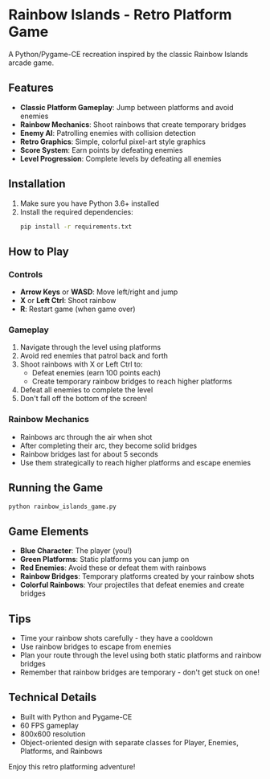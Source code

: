 # Rainbow Islands - Retro Platform Game

A Python/Pygame-CE recreation inspired by the classic Rainbow Islands arcade game.

## Features

- **Classic Platform Gameplay**: Jump between platforms and avoid enemies
- **Rainbow Mechanics**: Shoot rainbows that create temporary bridges
- **Enemy AI**: Patrolling enemies with collision detection
- **Retro Graphics**: Simple, colorful pixel-art style graphics
- **Score System**: Earn points by defeating enemies
- **Level Progression**: Complete levels by defeating all enemies

## Installation

1. Make sure you have Python 3.6+ installed
2. Install the required dependencies:
   ```bash
   pip install -r requirements.txt
   ```

## How to Play

### Controls
- **Arrow Keys** or **WASD**: Move left/right and jump
- **X** or **Left Ctrl**: Shoot rainbow
- **R**: Restart game (when game over)

### Gameplay
1. Navigate through the level using platforms
2. Avoid red enemies that patrol back and forth
3. Shoot rainbows with X or Left Ctrl to:
   - Defeat enemies (earn 100 points each)
   - Create temporary rainbow bridges to reach higher platforms
4. Defeat all enemies to complete the level
5. Don't fall off the bottom of the screen!

### Rainbow Mechanics
- Rainbows arc through the air when shot
- After completing their arc, they become solid bridges
- Rainbow bridges last for about 5 seconds
- Use them strategically to reach higher platforms and escape enemies

## Running the Game

```bash
python rainbow_islands_game.py
```

## Game Elements

- **Blue Character**: The player (you!)
- **Green Platforms**: Static platforms you can jump on
- **Red Enemies**: Avoid these or defeat them with rainbows
- **Rainbow Bridges**: Temporary platforms created by your rainbow shots
- **Colorful Rainbows**: Your projectiles that defeat enemies and create bridges

## Tips

- Time your rainbow shots carefully - they have a cooldown
- Use rainbow bridges to escape from enemies
- Plan your route through the level using both static platforms and rainbow bridges
- Remember that rainbow bridges are temporary - don't get stuck on one!

## Technical Details

- Built with Python and Pygame-CE
- 60 FPS gameplay
- 800x600 resolution
- Object-oriented design with separate classes for Player, Enemies, Platforms, and Rainbows

Enjoy this retro platforming adventure!
